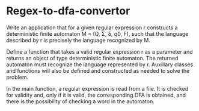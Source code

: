 # Regex-to-dfa-convertor

Write an application that for a given regular expression r constructs a deterministic finite automaton M = (Q, Σ, δ, q0, F), such that the language described by r is precisely the language recognized by M.

Define a function that takes a valid regular expression r as a parameter and returns an object of type deterministic finite automaton. The returned automaton must recognize the language represented by r. Auxiliary classes and functions will also be defined and constructed as needed to solve the problem.

In the main function, a regular expression is read from a file. It is checked for validity and, only if it is valid, the corresponding DFA is obtained, and there is the possibility of checking a word in the automaton.
